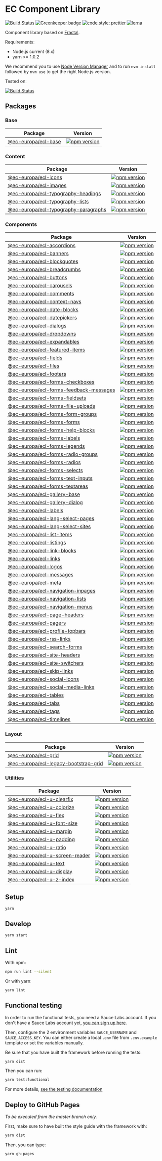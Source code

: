 # EC Component Library

[![Build Status](https://drone.fpfis.eu/api/badges/ec-europa/europa-component-library/status.svg)](https://drone.fpfis.eu/ec-europa/europa-component-library)
[![Greenkeeper badge](https://badges.greenkeeper.io/ec-europa/europa-component-library.svg)](https://greenkeeper.io/)
[![code style: prettier](https://img.shields.io/badge/code_style-prettier-ff69b4.svg?style=flat-square)](https://github.com/prettier/prettier)
[![lerna](https://img.shields.io/badge/maintained%20with-lerna-cc00ff.svg)](https://lernajs.io/)

Component library based on [Fractal](http://fractal.build/).

Requirements:

* Node.js current (8.x)
* yarn >= 1.0.2

We recommend you to use [Node Version Manager](https://github.com/creationix/nvm) and to run `nvm install` followed by `nvm use` to get the right Node.js version.

Tested on:

[![Build Status](https://saucelabs.com/browser-matrix/europa-component-library.svg)](https://saucelabs.com/u/europa-component-library)

## Packages

### Base

| Package                               | Version                                                                                                                  |
| ------------------------------------- | ------------------------------------------------------------------------------------------------------------------------ |
| [@ec-europa/ecl-base](framework/base) | [![npm version](https://badge.fury.io/js/%40ec-europa%2Fecl-base.svg)](https://badge.fury.io/js/%40ec-europa%2Fecl-base) |

### Content

| Package                                                                                            | Version                                                                                                                                                    |
| -------------------------------------------------------------------------------------------------- | ---------------------------------------------------------------------------------------------------------------------------------------------------------- |
| [@ec-europa/ecl-icons](framework/content/ecl-icons)                                                | [![npm version](https://badge.fury.io/js/%40ec-europa%2Fecl-icons.svg)](https://badge.fury.io/js/%40ec-europa%2Fecl-icons)                                 |
| [@ec-europa/ecl-images](framework/content/ecl-images)                                              | [![npm version](https://badge.fury.io/js/%40ec-europa%2Fecl-images.svg)](https://badge.fury.io/js/%40ec-europa%2Fecl-images)                               |
| [@ec-europa/ecl-typography-headings](framework/content/ecl-typography/ecl-typography-headings)     | [![npm version](https://badge.fury.io/js/%40ec-europa%2Fecl-typography-headings.svg)](https://badge.fury.io/js/%40ec-europa%2Fecl-typography-headings)     |
| [@ec-europa/ecl-typography-lists](framework/content/ecl-typography/ecl-typography-lists)           | [![npm version](https://badge.fury.io/js/%40ec-europa%2Fecl-typography-lists.svg)](https://badge.fury.io/js/%40ec-europa%2Fecl-typography-lists)           |
| [@ec-europa/ecl-typography-paragraphs](framework/content/ecl-typography/ecl-typography-paragraphs) | [![npm version](https://badge.fury.io/js/%40ec-europa%2Fecl-typography-paragraphs.svg)](https://badge.fury.io/js/%40ec-europa%2Fecl-typography-paragraphs) |

### Components

| Package                                                                                              | Version                                                                                                                                                        |
| ---------------------------------------------------------------------------------------------------- | -------------------------------------------------------------------------------------------------------------------------------------------------------------- |
| [@ec-europa/ecl-accordions](framework/components/ecl-accordions)                                     | [![npm version](https://badge.fury.io/js/%40ec-europa%2Fecl-accordions.svg)](https://badge.fury.io/js/%40ec-europa%2Fecl-accordions)                           |
| [@ec-europa/ecl-banners](framework/components/ecl-banners)                                           | [![npm version](https://badge.fury.io/js/%40ec-europa%2Fecl-banners.svg)](https://badge.fury.io/js/%40ec-europa%2Fecl-banners)                                 |
| [@ec-europa/ecl-blockquotes](framework/components/ecl-blockquotes)                                   | [![npm version](https://badge.fury.io/js/%40ec-europa%2Fecl-blockquotes.svg)](https://badge.fury.io/js/%40ec-europa%2Fecl-blockquotes)                         |
| [@ec-europa/ecl-breadcrumbs](framework/components/ecl-breadcrumbs)                                   | [![npm version](https://badge.fury.io/js/%40ec-europa%2Fecl-breadcrumbs.svg)](https://badge.fury.io/js/%40ec-europa%2Fecl-breadcrumbs)                         |
| [@ec-europa/ecl-buttons](framework/components/ecl-buttons)                                           | [![npm version](https://badge.fury.io/js/%40ec-europa%2Fecl-buttons.svg)](https://badge.fury.io/js/%40ec-europa%2Fecl-buttons)                                 |
| [@ec-europa/ecl-carousels](framework/components/ecl-carousels)                                       | [![npm version](https://badge.fury.io/js/%40ec-europa%2Fecl-carousels.svg)](https://badge.fury.io/js/%40ec-europa%2Fecl-carousels)                             |
| [@ec-europa/ecl-comments](framework/components/ecl-comments)                                         | [![npm version](https://badge.fury.io/js/%40ec-europa%2Fecl-comments.svg)](https://badge.fury.io/js/%40ec-europa%2Fecl-comments)                               |
| [@ec-europa/ecl-context-navs](framework/components/ecl-context-navs)                                 | [![npm version](https://badge.fury.io/js/%40ec-europa%2Fecl-context-navs.svg)](https://badge.fury.io/js/%40ec-europa%2Fecl-context-navs)                       |
| [@ec-europa/ecl-date-blocks](framework/components/ecl-date-blocks)                                   | [![npm version](https://badge.fury.io/js/%40ec-europa%2Fecl-date-blocks.svg)](https://badge.fury.io/js/%40ec-europa%2Fecl-date-blocks)                         |
| [@ec-europa/ecl-datepickers](framework/components/ecl-datepickers)                                   | [![npm version](https://badge.fury.io/js/%40ec-europa%2Fecl-datepickers.svg)](https://badge.fury.io/js/%40ec-europa%2Fecl-datepickers)                         |
| [@ec-europa/ecl-dialogs](framework/components/ecl-dialogs)                                           | [![npm version](https://badge.fury.io/js/%40ec-europa%2Fecl-dialogs.svg)](https://badge.fury.io/js/%40ec-europa%2Fecl-dialogs)                                 |
| [@ec-europa/ecl-dropdowns](framework/components/ecl-dropdowns)                                       | [![npm version](https://badge.fury.io/js/%40ec-europa%2Fecl-dropdowns.svg)](https://badge.fury.io/js/%40ec-europa%2Fecl-dropdowns)                             |
| [@ec-europa/ecl-expandables](framework/components/ecl-expandables)                                   | [![npm version](https://badge.fury.io/js/%40ec-europa%2Fecl-expandables.svg)](https://badge.fury.io/js/%40ec-europa%2Fecl-expandables)                         |
| [@ec-europa/ecl-featured-items](framework/components/ecl-featured-items)                             | [![npm version](https://badge.fury.io/js/%40ec-europa%2Fecl-featured-items.svg)](https://badge.fury.io/js/%40ec-europa%2Fecl-featured-items)                   |
| [@ec-europa/ecl-fields](framework/components/ecl-fields)                                             | [![npm version](https://badge.fury.io/js/%40ec-europa%2Fecl-fields.svg)](https://badge.fury.io/js/%40ec-europa%2Fecl-fields)                                   |
| [@ec-europa/ecl-files](framework/components/ecl-files)                                               | [![npm version](https://badge.fury.io/js/%40ec-europa%2Fecl-files.svg)](https://badge.fury.io/js/%40ec-europa%2Fecl-files)                                     |
| [@ec-europa/ecl-footers](framework/components/ecl-footers)                                           | [![npm version](https://badge.fury.io/js/%40ec-europa%2Fecl-footers.svg)](https://badge.fury.io/js/%40ec-europa%2Fecl-footers)                                 |
| [@ec-europa/ecl-forms-checkboxes](framework/components/ecl-forms/ecl-forms-checkboxes)               | [![npm version](https://badge.fury.io/js/%40ec-europa%2Fecl-forms-checkboxes.svg)](https://badge.fury.io/js/%40ec-europa%2Fecl-forms-checkboxes)               |
| [@ec-europa/ecl-forms-feedback-messages](framework/components/ecl-forms/ecl-forms-feedback-messages) | [![npm version](https://badge.fury.io/js/%40ec-europa%2Fecl-forms-feedback-messages.svg)](https://badge.fury.io/js/%40ec-europa%2Fecl-forms-feedback-messages) |
| [@ec-europa/ecl-forms-fieldsets](framework/components/ecl-forms/ecl-forms-fieldsets)                 | [![npm version](https://badge.fury.io/js/%40ec-europa%2Fecl-forms-fieldsets.svg)](https://badge.fury.io/js/%40ec-europa%2Fecl-forms-fieldsets)                 |
| [@ec-europa/ecl-forms-file-uploads](framework/components/ecl-forms/ecl-forms-file-uploads)           | [![npm version](https://badge.fury.io/js/%40ec-europa%2Fecl-forms-file-uploads.svg)](https://badge.fury.io/js/%40ec-europa%2Fecl-forms-file-uploads)           |
| [@ec-europa/ecl-forms-form-groups](framework/components/ecl-forms/ecl-forms-form-groups)             | [![npm version](https://badge.fury.io/js/%40ec-europa%2Fecl-forms-form-groups.svg)](https://badge.fury.io/js/%40ec-europa%2Fecl-forms-form-groups)             |
| [@ec-europa/ecl-forms-forms](framework/components/ecl-forms/ecl-forms-forms)                         | [![npm version](https://badge.fury.io/js/%40ec-europa%2Fecl-forms-forms.svg)](https://badge.fury.io/js/%40ec-europa%2Fecl-forms-forms)                         |
| [@ec-europa/ecl-forms-help-blocks](framework/components/ecl-forms/ecl-forms-help-blocks)             | [![npm version](https://badge.fury.io/js/%40ec-europa%2Fecl-forms-help-blocks.svg)](https://badge.fury.io/js/%40ec-europa%2Fecl-forms-help-blocks)             |
| [@ec-europa/ecl-forms-labels](framework/components/ecl-forms/ecl-forms-labels)                       | [![npm version](https://badge.fury.io/js/%40ec-europa%2Fecl-forms-labels.svg)](https://badge.fury.io/js/%40ec-europa%2Fecl-forms-labels)                       |
| [@ec-europa/ecl-forms-legends](framework/components/ecl-forms/ecl-forms-legends)                     | [![npm version](https://badge.fury.io/js/%40ec-europa%2Fecl-forms-legends.svg)](https://badge.fury.io/js/%40ec-europa%2Fecl-forms-legends)                     |
| [@ec-europa/ecl-forms-radio-groups](framework/components/ecl-forms/ecl-forms-radio-groups)           | [![npm version](https://badge.fury.io/js/%40ec-europa%2Fecl-forms-radio-groups.svg)](https://badge.fury.io/js/%40ec-europa%2Fecl-forms-radio-groups)           |
| [@ec-europa/ecl-forms-radios](framework/components/ecl-forms/ecl-forms-radios)                       | [![npm version](https://badge.fury.io/js/%40ec-europa%2Fecl-forms-radios.svg)](https://badge.fury.io/js/%40ec-europa%2Fecl-forms-radios)                       |
| [@ec-europa/ecl-forms-selects](framework/components/ecl-forms/ecl-forms-selects)                     | [![npm version](https://badge.fury.io/js/%40ec-europa%2Fecl-forms-selects.svg)](https://badge.fury.io/js/%40ec-europa%2Fecl-forms-selects)                     |
| [@ec-europa/ecl-forms-text-inputs](framework/components/ecl-forms/ecl-forms-text-inputs)             | [![npm version](https://badge.fury.io/js/%40ec-europa%2Fecl-forms-text-inputs.svg)](https://badge.fury.io/js/%40ec-europa%2Fecl-forms-text-inputs)             |
| [@ec-europa/ecl-forms-textareas](framework/components/ecl-forms/ecl-forms-textareas)                 | [![npm version](https://badge.fury.io/js/%40ec-europa%2Fecl-forms-textareas.svg)](https://badge.fury.io/js/%40ec-europa%2Fecl-forms-textareas)                 |
| [@ec-europa/ecl-gallery-base](framework/components/ecl-galleries/ecl-gallery-base)                   | [![npm version](https://badge.fury.io/js/%40ec-europa%2Fecl-gallery-base.svg)](https://badge.fury.io/js/%40ec-europa%2Fecl-gallery-base)                       |
| [@ec-europa/ecl-gallery-dialog](framework/components/ecl-galleries/ecl-gallery-dialog)               | [![npm version](https://badge.fury.io/js/%40ec-europa%2Fecl-gallery-dialog.svg)](https://badge.fury.io/js/%40ec-europa%2Fecl-gallery-dialog)                   |
| [@ec-europa/ecl-labels](framework/components/ecl-labels)                                             | [![npm version](https://badge.fury.io/js/%40ec-europa%2Fecl-labels.svg)](https://badge.fury.io/js/%40ec-europa%2Fecl-labels)                                   |
| [@ec-europa/ecl-lang-select-pages](framework/components/ecl-lang-select-pages)                       | [![npm version](https://badge.fury.io/js/%40ec-europa%2Fecl-lang-select-pages.svg)](https://badge.fury.io/js/%40ec-europa%2Fecl-lang-select-pages)             |
| [@ec-europa/ecl-lang-select-sites](framework/components/ecl-lang-select-sites)                       | [![npm version](https://badge.fury.io/js/%40ec-europa%2Fecl-lang-select-sites.svg)](https://badge.fury.io/js/%40ec-europa%2Fecl-lang-select-sites)             |
| [@ec-europa/ecl-list-items](framework/components/ecl-list-items)                                     | [![npm version](https://badge.fury.io/js/%40ec-europa%2Fecl-list-items.svg)](https://badge.fury.io/js/%40ec-europa%2Fecl-list-items)                           |
| [@ec-europa/ecl-listings](framework/components/ecl-listings)                                         | [![npm version](https://badge.fury.io/js/%40ec-europa%2Fecl-listings.svg)](https://badge.fury.io/js/%40ec-europa%2Fecl-listings)                               |
| [@ec-europa/ecl-link-blocks](framework/components/ecl-link-blocks)                                   | [![npm version](https://badge.fury.io/js/%40ec-europa%2Fecl-link-blocks.svg)](https://badge.fury.io/js/%40ec-europa%2Fecl-link-blocks)                         |
| [@ec-europa/ecl-links](framework/components/ecl-links)                                               | [![npm version](https://badge.fury.io/js/%40ec-europa%2Fecl-links.svg)](https://badge.fury.io/js/%40ec-europa%2Fecl-links)                                     |
| [@ec-europa/ecl-logos](framework/components/ecl-logos)                                               | [![npm version](https://badge.fury.io/js/%40ec-europa%2Fecl-logos.svg)](https://badge.fury.io/js/%40ec-europa%2Fecl-logos)                                     |
| [@ec-europa/ecl-messages](framework/components/ecl-messages)                                         | [![npm version](https://badge.fury.io/js/%40ec-europa%2Fecl-messages.svg)](https://badge.fury.io/js/%40ec-europa%2Fecl-messages)                               |
| [@ec-europa/ecl-meta](framework/components/ecl-meta)                                                 | [![npm version](https://badge.fury.io/js/%40ec-europa%2Fecl-meta.svg)](https://badge.fury.io/js/%40ec-europa%2Fecl-meta)                                       |
| [@ec-europa/ecl-navigation-inpages](framework/components/ecl-navigation/ecl-navigation-inpages)      | [![npm version](https://badge.fury.io/js/%40ec-europa%2Fecl-navigation-inpages.svg)](https://badge.fury.io/js/%40ec-europa%2Fecl-navigation-inpages)           |
| [@ec-europa/ecl-navigation-lists](framework/components/ecl-navigation/ecl-navigation-lists)          | [![npm version](https://badge.fury.io/js/%40ec-europa%2Fecl-navigation-lists.svg)](https://badge.fury.io/js/%40ec-europa%2Fecl-navigation-lists)               |
| [@ec-europa/ecl-navigation-menus](framework/components/ecl-navigation/ecl-navigation-menus)          | [![npm version](https://badge.fury.io/js/%40ec-europa%2Fecl-navigation-menus.svg)](https://badge.fury.io/js/%40ec-europa%2Fecl-navigation-menus)               |
| [@ec-europa/ecl-page-headers](framework/components/ecl-page-headers)                                 | [![npm version](https://badge.fury.io/js/%40ec-europa%2Fecl-page-headers.svg)](https://badge.fury.io/js/%40ec-europa%2Fecl-page-headers)                       |
| [@ec-europa/ecl-pagers](framework/components/ecl-pagers)                                             | [![npm version](https://badge.fury.io/js/%40ec-europa%2Fecl-pagers.svg)](https://badge.fury.io/js/%40ec-europa%2Fecl-pagers)                                   |
| [@ec-europa/ecl-profile-topbars](framework/components/ecl-profile-topbars)                           | [![npm version](https://badge.fury.io/js/%40ec-europa%2Fecl-profile-topbars.svg)](https://badge.fury.io/js/%40ec-europa%2Fecl-profile-topbars)                 |
| [@ec-europa/ecl-rss-links](framework/components/ecl-rss-links)                                       | [![npm version](https://badge.fury.io/js/%40ec-europa%2Fecl-rss-links.svg)](https://badge.fury.io/js/%40ec-europa%2Fecl-rss-links)                             |
| [@ec-europa/ecl-search-forms](framework/components/ecl-search-forms)                                 | [![npm version](https://badge.fury.io/js/%40ec-europa%2Fecl-search-forms.svg)](https://badge.fury.io/js/%40ec-europa%2Fecl-search-forms)                       |
| [@ec-europa/ecl-site-headers](framework/components/ecl-site-headers)                                 | [![npm version](https://badge.fury.io/js/%40ec-europa%2Fecl-site-headers.svg)](https://badge.fury.io/js/%40ec-europa%2Fecl-site-headers)                       |
| [@ec-europa/ecl-site-switchers](framework/components/ecl-site-switchers)                             | [![npm version](https://badge.fury.io/js/%40ec-europa%2Fecl-site-switchers.svg)](https://badge.fury.io/js/%40ec-europa%2Fecl-site-switchers)                   |
| [@ec-europa/ecl-skip-links](framework/components/ecl-skip-links)                                     | [![npm version](https://badge.fury.io/js/%40ec-europa%2Fecl-skip-links.svg)](https://badge.fury.io/js/%40ec-europa%2Fecl-skip-links)                           |
| [@ec-europa/ecl-social-icons](framework/components/ecl-social-icons)                                 | [![npm version](https://badge.fury.io/js/%40ec-europa%2Fecl-social-icons.svg)](https://badge.fury.io/js/%40ec-europa%2Fecl-social-icons)                       |
| [@ec-europa/ecl-social-media-links](framework/components/ecl-social-media-links)                     | [![npm version](https://badge.fury.io/js/%40ec-europa%2Fecl-social-media-links.svg)](https://badge.fury.io/js/%40ec-europa%2Fecl-social-media-links)           |
| [@ec-europa/ecl-tables](framework/components/ecl-tables)                                             | [![npm version](https://badge.fury.io/js/%40ec-europa%2Fecl-tables.svg)](https://badge.fury.io/js/%40ec-europa%2Fecl-tables)                                   |
| [@ec-europa/ecl-tabs](framework/components/ecl-tabs)                                                 | [![npm version](https://badge.fury.io/js/%40ec-europa%2Fecl-tabs.svg)](https://badge.fury.io/js/%40ec-europa%2Fecl-tabs)                                       |
| [@ec-europa/ecl-tags](framework/components/ecl-tags)                                                 | [![npm version](https://badge.fury.io/js/%40ec-europa%2Fecl-tags.svg)](https://badge.fury.io/js/%40ec-europa%2Fecl-tags)                                       |
| [@ec-europa/ecl-timelines](framework/components/ecl-timelines)                                       | [![npm version](https://badge.fury.io/js/%40ec-europa%2Fecl-timelines.svg)](https://badge.fury.io/js/%40ec-europa%2Fecl-timelines)                             |

### Layout

| Package                                                                                 | Version                                                                                                                                                    |
| --------------------------------------------------------------------------------------- | ---------------------------------------------------------------------------------------------------------------------------------------------------------- |
| [@ec-europa/ecl-grid](framework/layout/grid/ecl-grid)                                   | [![npm version](https://badge.fury.io/js/%40ec-europa%2Fecl-grid.svg)](https://badge.fury.io/js/%40ec-europa%2Fecl-grid)                                   |
| [@ec-europa/ecl-legacy-bootstrap-grid](framework/layout/grid/ecl-legacy-bootstrap-grid) | [![npm version](https://badge.fury.io/js/%40ec-europa%2Fecl-legacy-bootstrap-grid.svg)](https://badge.fury.io/js/%40ec-europa%2Fecl-legacy-bootstrap-grid) |

### Utilities

| Package                                                                   | Version                                                                                                                                        |
| ------------------------------------------------------------------------- | ---------------------------------------------------------------------------------------------------------------------------------------------- |
| [@ec-europa/ecl-u-clearfix](framework/utilities/ecl-u-clearfix)           | [![npm version](https://badge.fury.io/js/%40ec-europa%2Fecl-u-clearfix.svg)](https://badge.fury.io/js/%40ec-europa%2Fecl-u-clearfix)           |
| [@ec-europa/ecl-u-colorize](framework/utilities/ecl-u-colorize)           | [![npm version](https://badge.fury.io/js/%40ec-europa%2Fecl-u-colorize.svg)](https://badge.fury.io/js/%40ec-europa%2Fecl-u-colorize)           |
| [@ec-europa/ecl-u-flex](framework/utilities/ecl-u-flex)                   | [![npm version](https://badge.fury.io/js/%40ec-europa%2Fecl-u-flex.svg)](https://badge.fury.io/js/%40ec-europa%2Fecl-u-flex)                   |
| [@ec-europa/ecl-u-font-size](framework/utilities/ecl-u-font-size)         | [![npm version](https://badge.fury.io/js/%40ec-europa%2Fecl-u-font-size.svg)](https://badge.fury.io/js/%40ec-europa%2Fecl-u-font-size)         |
| [@ec-europa/ecl-u-margin](framework/utilities/ecl-u-margin)               | [![npm version](https://badge.fury.io/js/%40ec-europa%2Fecl-u-margin.svg)](https://badge.fury.io/js/%40ec-europa%2Fecl-u-margin)               |
| [@ec-europa/ecl-u-padding](framework/utilities/ecl-u-padding)             | [![npm version](https://badge.fury.io/js/%40ec-europa%2Fecl-u-padding.svg)](https://badge.fury.io/js/%40ec-europa%2Fecl-u-padding)             |
| [@ec-europa/ecl-u-ratio](framework/utilities/ecl-u-ratio)                 | [![npm version](https://badge.fury.io/js/%40ec-europa%2Fecl-u-ratio.svg)](https://badge.fury.io/js/%40ec-europa%2Fecl-u-ratio)                 |
| [@ec-europa/ecl-u-screen-reader](framework/utilities/ecl-u-screen-reader) | [![npm version](https://badge.fury.io/js/%40ec-europa%2Fecl-u-screen-reader.svg)](https://badge.fury.io/js/%40ec-europa%2Fecl-u-screen-reader) |
| [@ec-europa/ecl-u-text](framework/utilities/ecl-u-text)                   | [![npm version](https://badge.fury.io/js/%40ec-europa%2Fecl-u-text.svg)](https://badge.fury.io/js/%40ec-europa%2Fecl-u-text)                   |
| [@ec-europa/ecl-u-display](framework/utilities/ecl-u-display)             | [![npm version](https://badge.fury.io/js/%40ec-europa%2Fecl-u-display.svg)](https://badge.fury.io/js/%40ec-europa%2Fecl-u-display)             |
| [@ec-europa/ecl-u-z-index](framework/utilities/ecl-u-z-index)             | [![npm version](https://badge.fury.io/js/%40ec-europa%2Fecl-u-z-index.svg)](https://badge.fury.io/js/%40ec-europa%2Fecl-u-z-index)             |

## Setup

```bash
yarn
```

## Develop

```bash
yarn start
```

## Lint

With npm:

```bash
npm run lint --silent
```

Or with yarn:

```bash
yarn lint
```

## Functional testing

In order to run the functional tests, you need a Sauce Labs account. If you
don't have a Sauce Labs account yet,
[you can sign up here](https://saucelabs.com/beta/signup/OSS/None).

Then, configure the 2 environment variables `SAUCE_USERNAME` and
`SAUCE_ACCESS_KEY`. You can either create a local `.env` file from
`.env.example` template or set the variables manually.

Be sure that you have built the framework before running the tests:

```bash
yarn dist
```

Then you can run:

```bash
yarn test:functional
```

For more details, [see the testing documentation](docs/testing/visual.md)

## Deploy to GitHub Pages

_To be executed from the master branch only._

First, make sure to have built the style guide with the framework with:

```bash
yarn dist
```

Then, you can type:

```bash
yarn gh-pages
```
